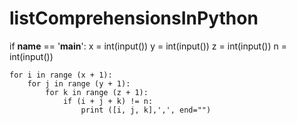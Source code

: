 # listComprehensionsInPython
if __name__ == '__main__':
    x = int(input())
    y = int(input())
    z = int(input())
    n = int(input())
    
    for i in range (x + 1):
        for j in range (y + 1):
            for k in range (z + 1):
                if (i + j + k) != n:
                    print ([i, j, k],',', end="")
